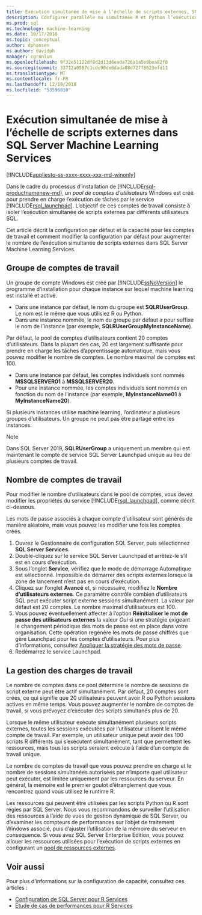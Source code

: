 ```yaml
---
title: Exécution simultanée de mise à l’échelle de scripts externes, SQL Server Machine Learning Services
description: Configurer parallèle ou simultanée R et Python l’exécution du script dans un pool de comptes d’utilisateur à l’échelle de SQL Server Machine Learning Services.
ms.prod: sql
ms.technology: machine-learning
ms.date: 10/17/2018
ms.topic: conceptual
author: dphansen
ms.author: davidph
manager: cgronlun
ms.openlocfilehash: 9f32e51122df8d2d13d6eada726a1a5e9bea82f0
ms.sourcegitcommit: 33712a0587c1cdc90de6dada88d727f8623efd11
ms.translationtype: MT
ms.contentlocale: fr-FR
ms.lasthandoff: 12/19/2018
ms.locfileid: "53596810"
---
```

# <a name="scale-concurrent-execution-of-external-scripts-in-sql-server-machine-learning-services"></a>Exécution simultanée de mise à l’échelle de scripts externes dans SQL Server Machine Learning Services
[!INCLUDE[appliesto-ss-xxxx-xxxx-xxx-md-winonly](../../includes/appliesto-ss-xxxx-xxxx-xxx-md-winonly.md)]

Dans le cadre du processus d’installation de [!INCLUDE[rsql-productnamenew-md](../../includes/rsql-productnamenew-md.md)], un *pool de comptes d’utilisateurs* Windows est créé pour prendre en charge l’exécution de tâches par le service [!INCLUDE[rsql_launchpad](../../includes/rsql-launchpad-md.md)]. L’objectif de ces comptes de travail consiste à isoler l’exécution simultanée de scripts externes par différents utilisateurs SQL.

Cet article décrit la configuration par défaut et la capacité pour les comptes de travail et comment modifier la configuration par défaut pour augmenter le nombre de l’exécution simultanée de scripts externes dans SQL Server Machine Learning Services.

## <a name="worker-account-group"></a>Groupe de comptes de travail

Un groupe de compte Windows est créé par [!INCLUDE[ssNoVersion](../../includes/ssnoversion-md.md)] le programme d’installation pour chaque instance sur lequel machine learning est installé et activé.

- Dans une instance par défaut, le nom du groupe est **SQLRUserGroup**. Le nom est le même que vous utilisiez R ou Python.
- Dans une instance nommée, le nom du groupe par défaut a pour suffixe le nom de l’instance (par exemple, **SQLRUserGroupMyInstanceName**).

Par défaut, le pool de comptes d’utilisateurs contient 20 comptes d’utilisateurs. Dans la plupart des cas, 20 est largement suffisante pour prendre en charge les tâches d’apprentissage automatique, mais vous pouvez modifier le nombre de comptes. Le nombre maximal de comptes est 100.

- Dans une instance par défaut, les comptes individuels sont nommés **MSSQLSERVER01** à **MSSQLSERVER20**.
- Pour une instance nommée, les comptes individuels sont nommés en fonction du nom de l’instance (par exemple, **MyInstanceName01** à **MyInstanceName20**).

Si plusieurs instances utilise machine learning, l’ordinateur a plusieurs groupes d’utilisateurs. Un groupe ne peut pas être partagé entre les instances.

> [!Note]
> Dans SQL Server 2019, **SQLRUserGroup** a uniquement un membre qui est maintenant le compte de service SQL Server Launchpad unique au lieu de plusieurs comptes de travail.

<a name = "HowToChangeGroup"> </a>

## <a name="number-of-worker-accounts"></a>Nombre de comptes de travail

Pour modifier le nombre d’utilisateurs dans le pool de comptes, vous devez modifier les propriétés du service [!INCLUDE[rsql_launchpad](../../includes/rsql-launchpad-md.md)], comme décrit ci-dessous.

Les mots de passe associés à chaque compte d’utilisateur sont générés de manière aléatoire, mais vous pouvez les modifier une fois les comptes créés.

1. Ouvrez le Gestionnaire de configuration SQL Server, puis sélectionnez **SQL Server Services**.
2. Double-cliquez sur le service SQL Server Launchpad et arrêtez-le s’il est en cours d’exécution.
3.  Sous l’onglet **Service**, vérifiez que le mode de démarrage Automatique est sélectionné. Impossible de démarrer des scripts externes lorsque la zone de lancement n’est pas en cours d’exécution.
4.  Cliquez sur l’onglet **Avancé** et, si nécessaire, modifiez le **Nombre d’utilisateurs externes**. Ce paramètre contrôle combien d’utilisateurs SQL peut exécuter script externe sessions simultanément. La valeur par défaut est 20 comptes. Le nombre maximal d’utilisateurs est 100.
5. Vous pouvez éventuellement affecter à l’option **Réinitialiser le mot de passe des utilisateurs externes** la valeur _Oui_ si une stratégie exigeant le changement périodique des mots de passe est en place dans votre organisation. Cette opération regénère les mots de passe chiffrés que gère Launchpad pour les comptes d’utilisateurs. Pour plus d’informations, consultez [Appliquer la stratégie des mots de passe](../security/sql-server-launchpad-service-account.md#bkmk_EnforcePolicy).
6.  Redémarrez le service Launchpad.

## <a name="managing-workloads"></a>La gestion des charges de travail

Le nombre de comptes dans ce pool détermine le nombre de sessions de script externe peut être actif simultanément.  Par défaut, 20 comptes sont créés, ce qui signifie que 20 utilisateurs peuvent avoir R ou Python sessions actives en même temps. Vous pouvez augmenter le nombre de comptes de travail, si vous prévoyez d’exécuter des scripts simultanés plus de 20.

Lorsque le même utilisateur exécute simultanément plusieurs scripts externes, toutes les sessions exécutées par l’utilisateur utilisent le même compte de travail. Par exemple, un utilisateur unique peut avoir des 100 scripts R différents qui s’exécutent simultanément, tant que permettent les ressources, mais tous les scripts seraient exécute à l’aide d’un compte de travail unique.

Le nombre de comptes de travail que vous pouvez prendre en charge et le nombre de sessions simultanées autorisées par n’importe quel utilisateur peut exécuter, est limitée uniquement par les ressources du serveur. En général, la mémoire est le premier goulot d’étranglement que vous rencontrez quand vous utilisez le runtime R.

Les ressources qui peuvent être utilisées par les scripts Python ou R sont régies par SQL Server. Nous vous recommandons de surveiller l’utilisation des ressources à l’aide de vues de gestion dynamique de SQL Server, ou d’examiner les compteurs de performances sur l’objet de traitement Windows associé, puis d’ajuster l’utilisation de la mémoire du serveur en conséquence. Si vous avez SQL Server Enterprise Edition, vous pouvez allouer les ressources utilisées pour l’exécution de scripts externes en configurant un [pool de ressources externes](how-to-create-a-resource-pool.md).

## <a name="see-also"></a>Voir aussi

Pour plus d’informations sur la configuration de capacité, consultez ces articles :

- [Configuration de SQL Server pour R Services](../../advanced-analytics/r/sql-server-configuration-r-services.md)
- [Étude de cas de performances pour R Services](../../advanced-analytics/r/performance-case-study-r-services.md)